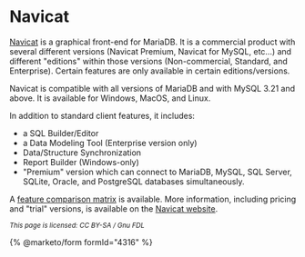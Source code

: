 
# Navicat

[Navicat](https://www.navicat.com/products/navicat-for-mariadb) is a graphical front-end for MariaDB. It is a commercial product with several different versions (Navicat Premium, Navicat for MySQL, etc...) and different "editions" within those versions (Non-commercial, Standard, and Enterprise). Certain features are only available in certain editions/versions.


Navicat is compatible with all versions of MariaDB and with MySQL 3.21 and above. It is available for Windows, MacOS, and Linux.


In addition to standard client features, it includes:


* a SQL Builder/Editor
* a Data Modeling Tool (Enterprise version only)
* Data/Structure Synchronization
* Report Builder (Windows-only)
* "Premium" version which can connect to MariaDB, MySQL, SQL Server, SQLite, Oracle, and PostgreSQL databases simultaneously.


A [feature comparison matrix](https://www.navicat.com/products/navicat-for-mysql-feature-matrix) is available. More information, including pricing and "trial" versions, is available on the [Navicat website](https://www.navicat.com).


<sub>_This page is licensed: CC BY-SA / Gnu FDL_</sub>


{% @marketo/form formId="4316" %}
